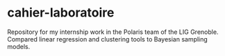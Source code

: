 # cahier-laboratoire

Repository for my internship work in the Polaris team of the LIG Grenoble.
Compared linear regression and clustering tools to Bayesian sampling models.
